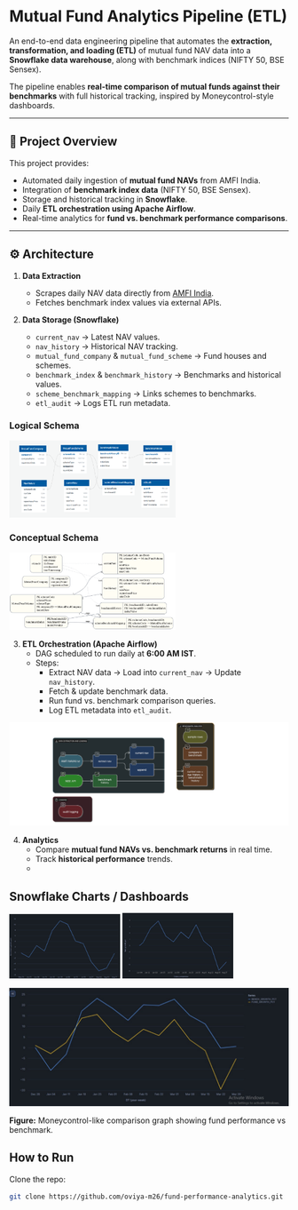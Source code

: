 # Mutual Fund Analytics Pipeline (ETL)

An end-to-end data engineering pipeline that automates the **extraction, transformation, and loading (ETL)** of mutual fund NAV data into a **Snowflake data warehouse**, along with benchmark indices (NIFTY 50, BSE Sensex).  

The pipeline enables **real-time comparison of mutual funds against their benchmarks** with full historical tracking, inspired by Moneycontrol-style dashboards.

---

## 📌 Project Overview
This project provides:
- Automated daily ingestion of **mutual fund NAVs** from AMFI India.  
- Integration of **benchmark index data** (NIFTY 50, BSE Sensex).  
- Storage and historical tracking in **Snowflake**.  
- Daily **ETL orchestration using Apache Airflow**.  
- Real-time analytics for **fund vs. benchmark performance comparisons**.  

---

## ⚙️ Architecture
1. **Data Extraction**
   - Scrapes daily NAV data directly from [AMFI India](https://www.amfiindia.com).
   - Fetches benchmark index values via external APIs.

2. **Data Storage (Snowflake)**
   - `current_nav` → Latest NAV values.  
   - `nav_history` → Historical NAV tracking.  
   - `mutual_fund_company` & `mutual_fund_scheme` → Fund houses and schemes.  
   - `benchmark_index` & `benchmark_history` → Benchmarks and historical values.  
   - `scheme_benchmark_mapping` → Links schemes to benchmarks.  
   - `etl_audit` → Logs ETL run metadata.
### Logical Schema
<p float="left">
  <img src="images/logical_schema.png" width="300" />
</p>

### Conceptual Schema
<p float="left">
  <img src="images/final_conceptual_schema.png" width="300" />
</p>

3. **ETL Orchestration (Apache Airflow)**
   - DAG scheduled to run daily at **6:00 AM IST**.  
   - Steps:  
     - Extract NAV data → Load into `current_nav` → Update `nav_history`.  
     - Fetch & update benchmark data.  
     - Run fund vs. benchmark comparison queries.  
     - Log ETL metadata into `etl_audit`.
<p float="left">
  <img src="images/data_flow_in_dag_tasks.png" width="600" />
</p>


4. **Analytics**
   - Compare **mutual fund NAVs vs. benchmark returns** in real time.  
   - Track **historical performance** trends.  
   -
## Snowflake Charts / Dashboards

<p float="left">
  <img src="images/benchmark_growth_pct.png" width="200" />
  <img src="images/growth_pct_graph.jpg" width="200" />
</p>

<p>
  <img src="images/final_output.jpg" width="600" />
</p>

**Figure:** Moneycontrol-like comparison graph showing fund performance vs benchmark.
## How to Run

Clone the repo:
   ```bash
   git clone https://github.com/oviya-m26/fund-performance-analytics.git



